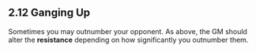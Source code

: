 ## 2.12 Ganging Up

Sometimes you may outnumber your opponent. As above, the GM should alter the **resistance** depending on how significantly you outnumber them.

